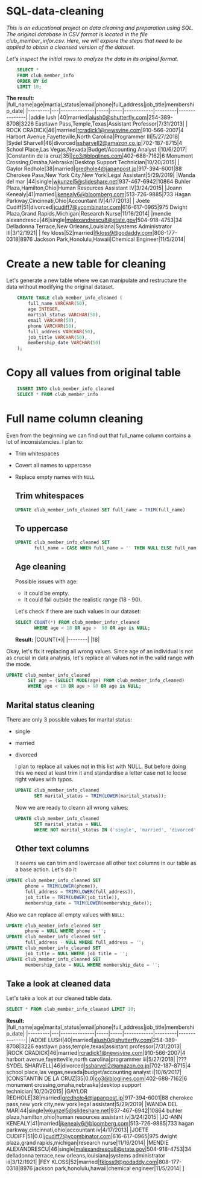 # SQL-data-cleaning
_This is an educational project on data cleaning and preparation using SQL. The original database in CSV format is located in the file club_member_infor.csv. Here, we will explore the steps that need to be applied to obtain a cleansed version of the dataset._

_Let's inspect the initial rows to analyze the data in its original format._

```sql
    SELECT *
    FROM club_member_info
    ORDER BY id
    LIMIT 10;
```

**The result:**
|full_name|age|martial_status|email|phone|full_address|job_title|membership_date|
|---------|---|--------------|-----|-----|------------|---------|---------------|
|addie lush
|40|married|alush0@shutterfly.com|254-389-8708|3226 Eastlawn Pass,Temple,Texas|Assistant Professor|7/31/2013|
|      ROCK CRADICK|46|married|rcradick1@newsvine.com|910-566-2007|4 Harbort Avenue,Fayetteville,North Carolina|Programmer III|5/27/2018|
|Sydel Sharvell|46|divorced|ssharvell2@amazon.co.jp|702-187-8715|4 School Place,Las Vegas,Nevada|Budget/Accounting Analyst I|10/6/2017|
|Constantin de la cruz|35||co3@bloglines.com|402-688-7162|6 Monument Crossing,Omaha,Nebraska|Desktop Support Technician|10/20/2015|
|  Gaylor Redhole|38|married|gredhole4@japanpost.jp|917-394-6001|88 Cherokee Pass,New York City,New York|Legal Assistant|5/29/2019|
|Wanda del mar       |44|single|wkunzel5@slideshare.net|937-467-6942|10864 Buhler Plaza,Hamilton,Ohio|Human Resources Assistant IV|3/24/2015|
|Joann Kenealy|41|married|jkenealy6@bloomberg.com|513-726-9885|733 Hagan Parkway,Cincinnati,Ohio|Accountant IV|4/17/2013|
|   Joete Cudiff|51|divorced|jcudiff7@ycombinator.com|616-617-0965|975 Dwight Plaza,Grand Rapids,Michigan|Research Nurse|11/16/2014|
|mendie alexandrescu|46|single|malexandrescu8@state.gov|504-918-4753|34 Delladonna Terrace,New Orleans,Louisiana|Systems Administrator III|3/12/1921|
| fey kloss|52|married|fkloss9@godaddy.com|808-177-0318|8976 Jackson Park,Honolulu,Hawaii|Chemical Engineer|11/5/2014|

# Create a new table for cleaning

Let's generate a new table where we can manipulate and restructure the data without modifying the original dataset.

```sql
    CREATE TABLE club_member_info_cleaned (
	    full_name VARCHAR(50),
	    age INTEGER,
	    martial_status VARCHAR(50),
	    email VARCHAR(50),
	    phone VARCHAR(50),
	    full_address VARCHAR(50),
	    job_title VARCHAR(50),
	    membership_date VARCHAR(50)
    );
```

# Copy all values from original table

```sql
    INSERT INTO club_member_info_cleaned
    SELECT * FROM club_member_info
```


# Full name column cleaning

Even from the beginning we can find out that full_name column contains a lot of inconsistencies. I plan to:

- Trim whitespaces
- Covert all names to uppercase
- Replace empty names with `NULL`

  ## Trim whitespaces
  ```sql
  UPDATE club_member_info_cleaned SET full_name = TRIM(full_name)
  ```

  ## To uppercase
  ```sql
  UPDATE club_member_info_cleaned SET
         full_name = CASE WHEN full_name = '' THEN NULL ELSE full_name END;
  ```

  ## Age cleaning

  Possible issues with age:

  - It could be empty.
  - It could fall outside the realistic range (18 - 90).
 
  Let's check if there are such values in our dataset:
  ```sql
  SELECT COUNT(*) FROM club_member_infor_cleaned
         WHERE age < 18 OR age >  90 OR age is NULL;
  ```
  **Result:**
|COUNT(*)|
|--------|
|18|

Okay, let's fix it replacing all wrong values. Since age of an individual is not as crucial in data analysis, let's replace all values not in the valid range with the mode.

```sql
UPDATE club_member_info_cleaned
        SET age = (SELECT MODE(age) FROM club_member_info_cleaned)
        WHERE age < 18 OR age > 90 OR age is NULL;
```

## Marital status cleaning

There are only 3 possible values for marital status:
- single
- married
- divorced

  I plan to replace all values not in this list with NULL. But before doing this we need at least trim it and standardise a letter case not to loose right values with typos.

  ```sql
  UPDATE club_member_info_cleaned
         SET marital_status = TRIM(LOWER(marital_status));
  ```

  Now we are ready to cleann all wrong values:

  ```sql
  UPDATE club_member_info_cleaned
         SET marital_status = NULL
         WHERE NOT marital_status IN ('single', 'married', 'divorced');
  ```

  ## Other text columns

  It seems we can trim and lowercase all other text columns in our table as a base action. Let's do it:

```sql
UPDATE club_member_info_cleaned SET
       phone = TRIM(LOWER(phone)),
       full_address = TRIM(LOWER(full_address)),
       job_title = TRIM(LOWER(job_title)),
       membership_date = TRIM(LOWER(membership_date));
```

Also we can replace all empty values with `NULL`:

```sql
UPDATE club_member_info_cleaned SET
       phone = NULL WHERE phone = '';
UPDATE club_member_info_cleaned SET
       full_address - NULL WHERE full_address = '';
UPDATE club_member_info_cleaned SET
       job_title = NULL WHERE job_title = '';
UPDATE club_member_info_cleaned SET
       membership_date = NULL WHERE membership_date = '';
```

## Take a look at cleaned data
Let's take a look at our cleaned table data.

```sql
SELECT * FROM club_member_info_cleaned LIMIT 10;
```

**Result:**
|full_name|age|marital_status|email|phone|full_address|job_title|membership_date|
|---------|---|--------------|-----|-----|------------|---------|---------------|
|ADDIE LUSH|40|married|alush0@shutterfly.com|254-389-8708|3226 eastlawn pass,temple,texas|assistant professor|7/31/2013|
|ROCK CRADICK|46|married|rcradick1@newsvine.com|910-566-2007|4 harbort avenue,fayetteville,north carolina|programmer iii|5/27/2018|
|???SYDEL SHARVELL|46|divorced|ssharvell2@amazon.co.jp|702-187-8715|4 school place,las vegas,nevada|budget/accounting analyst i|10/6/2017|
|CONSTANTIN DE LA CRUZ|35|0.0|co3@bloglines.com|402-688-7162|6 monument crossing,omaha,nebraska|desktop support technician|10/20/2015|
|GAYLOR REDHOLE|38|married|gredhole4@japanpost.jp|917-394-6001|88 cherokee pass,new york city,new york|legal assistant|5/29/2019|
|WANDA DEL MAR|44|single|wkunzel5@slideshare.net|937-467-6942|10864 buhler plaza,hamilton,ohio|human resources assistant iv|3/24/2015|
|JO-ANN KENEALY|41|married|jkenealy6@bloomberg.com|513-726-9885|733 hagan parkway,cincinnati,ohio|accountant iv|4/17/2013|
|JOETE CUDIFF|51|0.0|jcudiff7@ycombinator.com|616-617-0965|975 dwight plaza,grand rapids,michigan|research nurse|11/16/2014|
|MENDIE ALEXANDRESCU|46|single|malexandrescu8@state.gov|504-918-4753|34 delladonna terrace,new orleans,louisiana|systems administrator iii|3/12/1921|
|FEY KLOSS|52|married|fkloss9@godaddy.com|808-177-0318|8976 jackson park,honolulu,hawaii|chemical engineer|11/5/2014|
]

  

  
